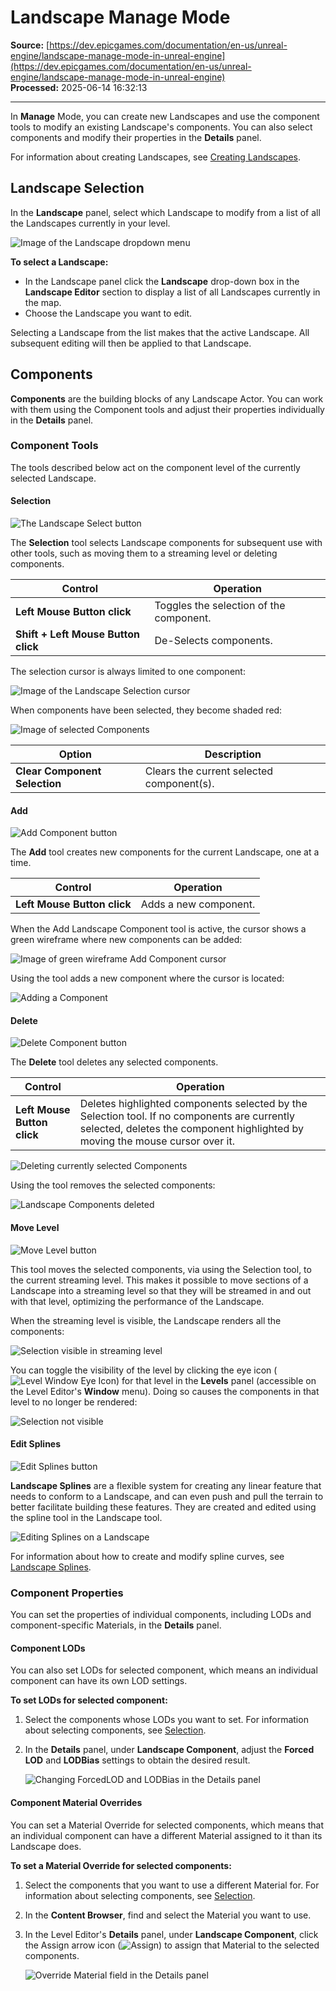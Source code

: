 # Landscape Manage Mode

**Source:** [https://dev.epicgames.com/documentation/en-us/unreal-engine/landscape-manage-mode-in-unreal-engine](https://dev.epicgames.com/documentation/en-us/unreal-engine/landscape-manage-mode-in-unreal-engine)  
**Processed:** 2025-06-14 16:32:13

---

In **Manage** Mode, you can create new Landscapes and use the component tools to modify an existing Landscape's components. You can also select components and modify their properties in the **Details** panel.

For information about creating Landscapes, see [Creating Landscapes](/documentation/en-us/unreal-engine/creating-landscapes-in-unreal-engine).

## Landscape Selection

In the **Landscape** panel, select which Landscape to modify from a list of all the Landscapes currently in your level.

![Image of the Landscape dropdown menu](https://d1iv7db44yhgxn.cloudfront.net/documentation/images/6bd2b35b-9ac7-4411-a756-cf5096c75862/01-landscape-dropdown-menu.png "Landscape dropdown menu")

**To select a Landscape:**

-   In the Landscape panel click the **Landscape** drop-down box in the **Landscape Editor** section to display a list of all Landscapes currently in the map.
-   Choose the Landscape you want to edit.

Selecting a Landscape from the list makes that the active Landscape. All subsequent editing will then be applied to that Landscape.

## Components

**Components** are the building blocks of any Landscape Actor. You can work with them using the Component tools and adjust their properties individually in the **Details** panel.

### Component Tools

The tools described below act on the component level of the currently selected Landscape.

#### Selection

![The Landscape Select button](https://d1iv7db44yhgxn.cloudfront.net/documentation/images/c6aacfd8-a2af-43c7-b520-5efb33cf5cd0/02-landscape-select-button.png "Landscape Select button")

The **Selection** tool selects Landscape components for subsequent use with other tools, such as moving them to a streaming level or deleting components.

| **Control** | **Operation** |
| --- | --- |
| **Left Mouse Button click** | Toggles the selection of the component. |
| **Shift + Left Mouse Button click** | De-Selects components. |

The selection cursor is always limited to one component:

![Image of the Landscape Selection cursor](https://d1iv7db44yhgxn.cloudfront.net/documentation/images/5cdf3c13-f899-43ba-95eb-1e2aab1b0603/03-landscape-selection-cursor.png "Landscape Selection cursor")

When components have been selected, they become shaded red:

![Image of selected Components](https://d1iv7db44yhgxn.cloudfront.net/documentation/images/23c6e1d5-0909-49ee-811b-3da516151b92/04-selected-components.png "Image of selected Components")

| Option | Description |
| --- | --- |
| **Clear Component Selection** | Clears the current selected component(s). |

#### Add

![Add Component button](https://d1iv7db44yhgxn.cloudfront.net/documentation/images/86d97daf-558c-4c4c-82fc-6d5bc94bc1b8/05-add-component-button.png "Add Component button")

The **Add** tool creates new components for the current Landscape, one at a time.

| **Control** | **Operation** |
| --- | --- |
| **Left Mouse Button click** | Adds a new component. |

When the Add Landscape Component tool is active, the cursor shows a green wireframe where new components can be added:

![Image of green wireframe Add Component cursor](https://d1iv7db44yhgxn.cloudfront.net/documentation/images/e2d366ea-375e-416a-9ba6-8a202fb068e2/06-component-cursor.png "Add Component cursor")

Using the tool adds a new component where the cursor is located:

![Adding a Component](https://d1iv7db44yhgxn.cloudfront.net/documentation/images/706e586f-db00-4a98-b258-33dc12023987/07-adding-a-component.png "Adding a Component")

#### Delete

![Delete Component button](https://d1iv7db44yhgxn.cloudfront.net/documentation/images/f2d1e9ba-c494-4c79-ad31-588d07c7b2ee/08-delete-component-button.png "Delete Component button")

The **Delete** tool deletes any selected components.

| **Control** | **Operation** |
| --- | --- |
| **Left Mouse Button click** | Deletes highlighted components selected by the Selection tool. If no components are currently selected, deletes the component highlighted by moving the mouse cursor over it. |

![Deleting currently selected Components](https://d1iv7db44yhgxn.cloudfront.net/documentation/images/df24c97c-697a-402b-baab-9948e2fa6794/09-deleting-currently-selected-components.png "Deleting currently selected Components")

Using the tool removes the selected components:

![Landscape Components deleted](https://d1iv7db44yhgxn.cloudfront.net/documentation/images/28354bc8-2ef0-4592-9e30-43a9d617e6fc/10-landscape-components-deleted.png "Landscape Components deleted")

#### Move Level

![Move Level button](https://d1iv7db44yhgxn.cloudfront.net/documentation/images/1ae75e82-dc1e-43d2-8fdc-5007e2df8622/11-move-level-button.png "Move Level button")

This tool moves the selected components, via using the Selection tool, to the current streaming level. This makes it possible to move sections of a Landscape into a streaming level so that they will be streamed in and out with that level, optimizing the performance of the Landscape.

When the streaming level is visible, the Landscape renders all the components:

![Selection visible in streaming level](https://d1iv7db44yhgxn.cloudfront.net/documentation/images/b7a78cc0-35c4-4322-a8aa-6f8bf67d105e/12-selection-visible-in-streaming-level.png "Selection visible in streaming level")

You can toggle the visibility of the level by clicking the eye icon (![Level Window Eye Icon](https://d1iv7db44yhgxn.cloudfront.net/documentation/images/9cefa5cd-88b1-483f-aecb-d7ea94e41073/13-level-window-eye-icon.png "Level Window Eye Icon")) for that level in the **Levels** panel (accessible on the Level Editor's **Window** menu). Doing so causes the components in that level to no longer be rendered:

![Selection not visible](https://d1iv7db44yhgxn.cloudfront.net/documentation/images/8e1d1573-0978-4944-a708-9a150c46cefc/14-selection-not-visible.png "Selection not visible")

#### Edit Splines

![Edit Splines button](https://d1iv7db44yhgxn.cloudfront.net/documentation/images/dceb0a8d-dd66-4697-94c9-78186f09e16d/15-edit-splines-button.png)

**Landscape Splines** are a flexible system for creating any linear feature that needs to conform to a Landscape, and can even push and pull the terrain to better facilitate building these features. They are created and edited using the spline tool in the Landscape tool.

![Editing Splines on a Landscape](https://d1iv7db44yhgxn.cloudfront.net/documentation/images/8d815b80-2ece-4d16-8032-610ee3c45d9b/16-editing-splines-landscape.png "Editing Splines on a Landscape")

For information about how to create and modify spline curves, see [Landscape Splines](/documentation/en-us/unreal-engine/landscape-splines-in-unreal-engine).

### Component Properties

You can set the properties of individual components, including LODs and component-specific Materials, in the **Details** panel.

#### Component LODs

You can also set LODs for selected component, which means an individual component can have its own LOD settings.

**To set LODs for selected component:**

1.  Select the components whose LODs you want to set. For information about selecting components, see [Selection](/documentation/en-us/unreal-engine/landscape-manage-mode-in-unreal-engine#selection).
    
2.  In the **Details** panel, under **Landscape Component**, adjust the **Forced LOD** and **LODBias** settings to obtain the desired result.
    
    ![Changing ForcedLOD and LODBias in the Details panel](https://d1iv7db44yhgxn.cloudfront.net/documentation/images/d233de9d-41d7-4aad-b1ba-b7487abc8e98/17-landscape-component-lod.png "ForcedLOD and LODBias in the Details panel")

#### Component Material Overrides

You can set a Material Override for selected components, which means that an individual component can have a different Material assigned to it than its Landscape does.

**To set a Material Override for selected components:**

1.  Select the components that you want to use a different Material for. For information about selecting components, see [Selection](/documentation/en-us/unreal-engine/landscape-manage-mode-in-unreal-engine#selection).
    
2.  In the **Content Browser**, find and select the Material you want to use.
    
3.  In the Level Editor's **Details** panel, under **Landscape Component**, click the Assign arrow icon (![Assign](https://d1iv7db44yhgxn.cloudfront.net/documentation/images/4cd3e4b4-883f-4f6b-8636-4da9a6b8c4b3/18-assign.png "Assign")) to assign that Material to the selected components.
    
    ![Override Material field in the Details panel](https://d1iv7db44yhgxn.cloudfront.net/documentation/images/aee890ca-e400-4033-a73e-1330194877f2/19-override-material-details-panel.png)